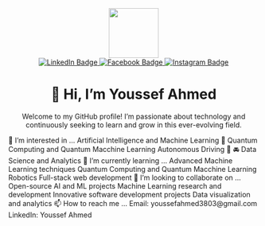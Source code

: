 <div id="header" align="center">
  <img src="https://media.giphy.com/media/M9gbBd9nbDrOTu1Mqx/giphy.gif" width="100"/>
</div>
<div id="badges" align="center">
  <a href="https://www.linkedin.com/in/youssef-ahmed-ramdan/">
    <img src="https://img.shields.io/badge/LinkedIn-blue?style=for-the-badge&logo=linkedin&logoColor=white" alt="LinkedIn Badge"/>
  </a>
  <a href="https://www.facebook.com/joointj">
    <img src="https://img.shields.io/badge/Facebook-blue?style=for-the-badge&logo=facebook&logoColor=white" alt="Facebook Badge"/>
  </a>

  <a href="https://www.instagram.com/youssef_ahmed_3803/">
    <img src="https://img.shields.io/badge/Instagram-E4405F?style=for-the-badge&logo=instagram&logoColor=white" alt="Instagram Badge"/>
  </a>
</div>
<h1 align="center">👋 Hi, I’m Youssef Ahmed</h1>
<p align="center">
  Welcome to my GitHub profile! I’m passionate about technology and continuously seeking to learn and grow in this ever-evolving field.
</p>
👀 I’m interested in ...
Artificial Intelligence and Machine Learning 🤖 
Quantum Computing and Quantum Macchine Learning
Autonomous Driving 🚙 🚘 
Data Science and Analytics
🌱 I’m currently learning ...
Advanced Machine Learning techniques
Quantum Computing and Quantum Macchine Learning
Robotics
Full-stack web development
💞️ I’m looking to collaborate on ...
Open-source AI and ML projects
Machine Learning research and development
Innovative software development projects
Data visualization and analytics
📫 How to reach me ...
Email: youssefahmed3803@gmail.com
LinkedIn: Youssef Ahmed

